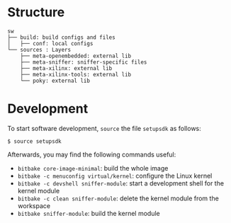 # Structure

```
sw
├── build: build configs and files
│   ├── conf: local configs
└── sources : Layers
    ├── meta-openembedded: external lib
    ├── meta-sniffer: sniffer-specific files
    ├── meta-xilinx: external lib
    ├── meta-xilinx-tools: external lib
    └── poky: external lib
```


# Development

To start software development, `source` the file `setupsdk` as follows:

```
$ source setupsdk
```

Afterwards, you may find the following commands useful:

- `bitbake core-image-minimal`: build the whole image
- `bitbake -c menuconfig virtual/kernel`: configure the Linux kernel
- `bitbake -c devshell sniffer-module`: start a development shell for the kernel module
- `bitbake -c clean sniffer-module`: delete the kernel module from the workspace
- `bitbake sniffer-module`: build the kernel module
